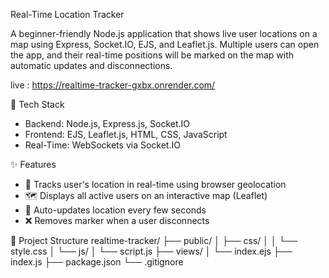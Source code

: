  Real-Time Location Tracker

A beginner-friendly Node.js application that shows 
live user locations on a map using Express, Socket.IO, EJS, and Leaflet.js. Multiple users can open the app, and their real-time positions will be marked on the map with automatic updates and disconnections.

live : https://realtime-tracker-gxbx.onrender.com/



 🔧 Tech Stack

- Backend: Node.js, Express.js, Socket.IO
- Frontend: EJS, Leaflet.js, HTML, CSS, JavaScript
- Real-Time: WebSockets via Socket.IO

 ✨ Features

- 📍 Tracks user's location in real-time using browser geolocation
- 🗺️ Displays all active users on an interactive map (Leaflet)
- 🔁 Auto-updates location every few seconds
- ❌ Removes marker when a user disconnects


📁 Project Structure realtime-tracker/
├── public/
│ ├── css/
│ │ └── style.css
│ └── js/
│ └── script.js
├── views/
│ └── index.ejs
├── index.js
├── package.json
└── .gitignore  


